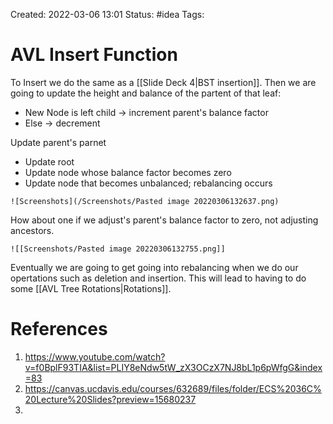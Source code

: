 Created: 2022-03-06 13:01
Status: #idea
Tags:
# AVL Insert Function
To Insert we do the same as a [[Slide Deck 4|BST insertion]].
Then we are going to update the height and balance of the partent of that leaf:
* New Node is left child -> increment parent's balance factor
* Else -> decrement

Update parent's parnet
* Update root
* Update node whose balance factor becomes zero
* Update node that becomes unbalanced; rebalancing occurs

```ad-example
![Screenshots](/Screenshots/Pasted image 20220306132637.png)

```
How about one if we adjust's parent's balance factor to zero, not adjusting ancestors.
```ad-example
![[Screenshots/Pasted image 20220306132755.png]]

```
Eventually we are going to get going into rebalancing when we do our opertations such as deletion and insertion. This will lead to having to do some [[AVL Tree Rotations|Rotations]].


# References
1. https://www.youtube.com/watch?v=f0BplF93TIA&list=PLIY8eNdw5tW_zX3OCzX7NJ8bL1p6pWfgG&index=83
2. https://canvas.ucdavis.edu/courses/632689/files/folder/ECS%2036C%20Lecture%20Slides?preview=15680237
3. 
